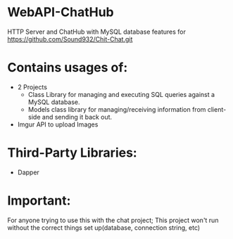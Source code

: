# WebAPI-ChatHub
HTTP Server and ChatHub with MySQL database features for https://github.com/Sound932/Chit-Chat.git


# Contains usages of:
* 2 Projects
     * Class Library for managing and executing SQL queries against a MySQL database.
     * Models class library for managing/receiving information from client-side and sending it back out.
* Imgur API to upload Images
     
# Third-Party Libraries:
* Dapper

# Important:
For anyone trying to use this with the chat project; This project won't run without the correct things set up(database, connection string, etc)
